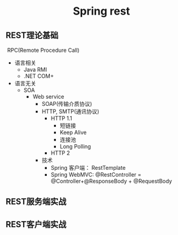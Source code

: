 # <center>**Spring	rest**</center>

## REST理论基础

​	RPC(Remote Procedure Call)

- 语言相关
  - Java RMI
  - .NET COM+
- 语言无关
  - SOA
    - Web service
      - SOAP(传输介质协议)
      - HTTP, SMTP(通讯协议)
        - HTTP 1.1
          - 短链接
          - Keep Alive
          - 连接池
          - Long Polling
        - HTTP 2
      - 技术
        - Spring 客户端： RestTemplate
        - Spring WebMVC: @RestController = @Controller+@ResponseBody + @RequestBody

## REST服务端实战

## REST客户端实战
